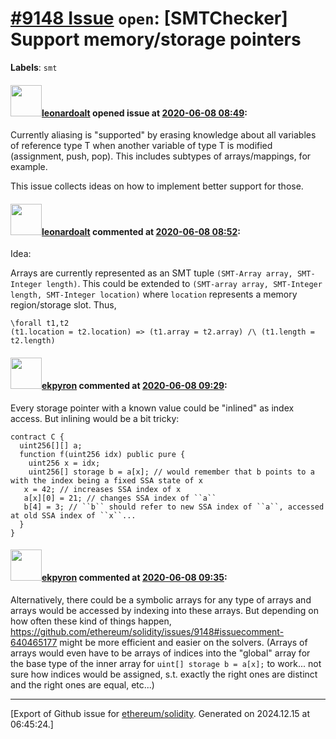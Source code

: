 # [\#9148 Issue](https://github.com/ethereum/solidity/issues/9148) `open`: [SMTChecker] Support memory/storage pointers
**Labels**: `smt`


#### <img src="https://avatars.githubusercontent.com/u/504195?u=ce2facd14af9fd474ebff49f0d44891f56f7500f&v=4" width="50">[leonardoalt](https://github.com/leonardoalt) opened issue at [2020-06-08 08:49](https://github.com/ethereum/solidity/issues/9148):

Currently aliasing is "supported" by erasing knowledge about all variables of reference type T when another variable of type T is modified (assignment, push, pop).
This includes subtypes of arrays/mappings, for example.

This issue collects ideas on how to implement better support for those.

#### <img src="https://avatars.githubusercontent.com/u/504195?u=ce2facd14af9fd474ebff49f0d44891f56f7500f&v=4" width="50">[leonardoalt](https://github.com/leonardoalt) commented at [2020-06-08 08:52](https://github.com/ethereum/solidity/issues/9148#issuecomment-640465177):

Idea:

Arrays are currently represented as an SMT tuple `(SMT-Array array, SMT-Integer length)`. This could be extended to `(SMT-array array, SMT-Integer length, SMT-Integer location)` where `location` represents a memory region/storage slot. Thus,
```
\forall t1,t2
(t1.location = t2.location) => (t1.array = t2.array) /\ (t1.length = t2.length)
```

#### <img src="https://avatars.githubusercontent.com/u/1347491?v=4" width="50">[ekpyron](https://github.com/ekpyron) commented at [2020-06-08 09:29](https://github.com/ethereum/solidity/issues/9148#issuecomment-640486909):

Every storage pointer with a known value could be "inlined" as index access. But inlining would be a bit tricky:

```
contract C {
  uint256[][] a;
  function f(uint256 idx) public pure {
    uint256 x = idx;
    uint256[] storage b = a[x]; // would remember that b points to a with the index being a fixed SSA state of x
   x = 42; // increases SSA index of x
   a[x][0] = 21; // changes SSA index of ``a``
   b[4] = 3; // ``b`` should refer to new SSA index of ``a``, accessed at old SSA index of ``x``...
  }
}
```

#### <img src="https://avatars.githubusercontent.com/u/1347491?v=4" width="50">[ekpyron](https://github.com/ekpyron) commented at [2020-06-08 09:35](https://github.com/ethereum/solidity/issues/9148#issuecomment-640490173):

Alternatively, there could be a symbolic arrays for any type of arrays and arrays would be accessed by indexing into these arrays. But depending on how often these kind of things happen, https://github.com/ethereum/solidity/issues/9148#issuecomment-640465177 might be more efficient and easier on the solvers.
(Arrays of arrays would even have to be arrays of indices into the "global" array for the base type of the inner array for ``uint[] storage b = a[x];`` to work... not sure how indices would be assigned, s.t. exactly the right ones are distinct and the right ones are equal, etc...)


-------------------------------------------------------------------------------



[Export of Github issue for [ethereum/solidity](https://github.com/ethereum/solidity). Generated on 2024.12.15 at 06:45:24.]
